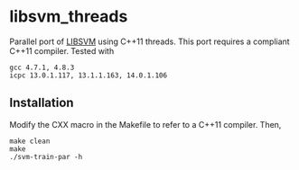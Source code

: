 # libsvm_threads

Parallel port of [LIBSVM][1] using C++11 threads.  This port requires a compliant C++11 compiler.  Tested with 

	gcc 4.7.1, 4.8.3
	icpc 13.0.1.117, 13.1.1.163, 14.0.1.106

## Installation

Modify the CXX macro in the Makefile to refer to a C++11 compiler. Then,

    make clean
	make
	./svm-train-par -h

[1]: http://www.csie.ntu.edu.tw/~cjlin/libsvm/


